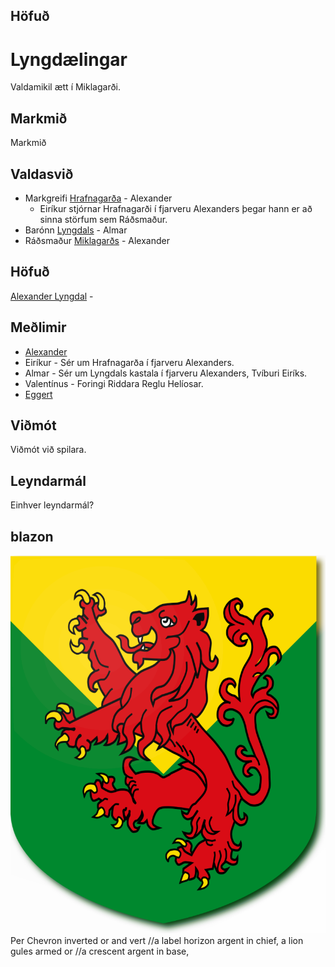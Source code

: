 
## Höfuð

# Lyngdælingar
Valdamikil ætt í Miklagarði.

## Markmið
Markmið

## Valdasvið
- Markgreifi [Hrafnagarða](/world/locations/hrafnagardur.md) - Alexander
  - Eiríkur stjórnar Hrafnagarði í fjarveru Alexanders þegar hann er að sinna
    störfum sem Ráðsmaður.
- Barónn [Lyngdals](/world/locations/lyngdalur.md) - Almar
- Ráðsmaður [Miklagarðs](/world/locations/mikligardur.md) - Alexander

## Höfuð
[Alexander Lyngdal](/npcs/alexander.md) - 

## Meðlimir
- [Alexander](/npcs/alexander.md)
- Eiríkur - Sér um Hrafnagarða í fjarveru Alexanders. 
- Almar - Sér um Lyngdals kastala í fjarveru Alexanders, Tvíburi Eiríks.
- Valentínus - Foringi Riddara Reglu Helíosar.
- [Eggert](/npcs/eggert.md)

## Viðmót
Viðmót við spilara.

## Leyndarmál
Einhver leyndarmál?


## blazon
![Lyngdal](/resources/Lyngdal.png)
Per Chevron inverted or and vert
//a label horizon argent in chief,
a lion gules 
armed or
//a crescent argent in base,
